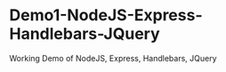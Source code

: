 Demo1-NodeJS-Express-Handlebars-JQuery
======================================

Working Demo of NodeJS, Express, Handlebars, JQuery 
